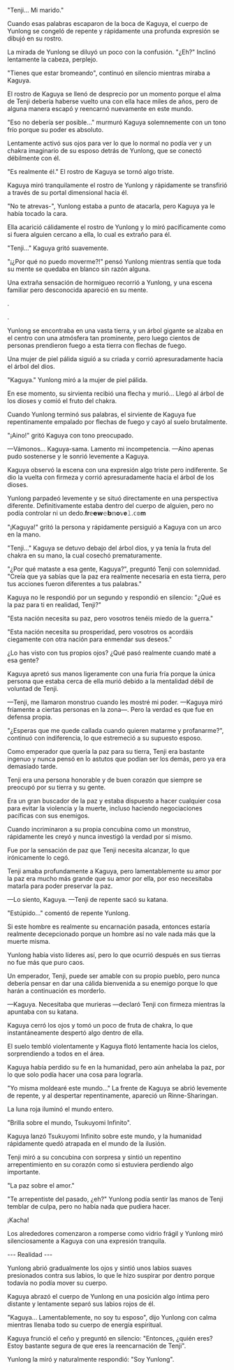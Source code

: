 
"Tenji... Mi marido."

Cuando esas palabras escaparon de la boca de Kaguya, el cuerpo de Yunlong se congeló de repente y rápidamente una profunda expresión se dibujó en su rostro.

La mirada de Yunlong se diluyó un poco con la confusión. "¿Eh?" Inclinó lentamente la cabeza, perplejo.

"Tienes que estar bromeando", continuó en silencio mientras miraba a Kaguya.

El rostro de Kaguya se llenó de desprecio por un momento porque el alma de Tenji debería haberse vuelto una con ella hace miles de años, pero de alguna manera escapó y reencarnó nuevamente en este mundo.

"Eso no debería ser posible..." murmuró Kaguya solemnemente con un tono frío porque su poder es absoluto.

Lentamente activó sus ojos para ver lo que lo normal no podía ver y un chakra imaginario de su esposo detrás de Yunlong, que se conectó débilmente con él.

"Es realmente él." El rostro de Kaguya se tornó algo triste.

Kaguya miró tranquilamente el rostro de Yunlong y rápidamente se transfirió a través de su portal dimensional hacia él.

"No te atrevas-", Yunlong estaba a punto de atacarla, pero Kaguya ya le había tocado la cara.

Ella acarició cálidamente el rostro de Yunlong y lo miró pacíficamente como si fuera alguien cercano a ella, lo cual es extraño para él.

"Tenji..." Kaguya gritó suavemente.

"¡¿Por qué no puedo moverme?!" pensó Yunlong mientras sentía que toda su mente se quedaba en blanco sin razón alguna.

Una extraña sensación de hormigueo recorrió a Yunlong, y una escena familiar pero desconocida apareció en su mente.

.

.

Yunlong se encontraba en una vasta tierra, y un árbol gigante se alzaba en el centro con una atmósfera tan prominente, pero luego cientos de personas prendieron fuego a esta tierra con flechas de fuego.

Una mujer de piel pálida siguió a su criada y corrió apresuradamente hacia el árbol del dios.

"Kaguya." Yunlong miró a la mujer de piel pálida.

En ese momento, su sirvienta recibió una flecha y murió... Llegó al árbol de los dioses y comió el fruto del chakra.

Cuando Yunlong terminó sus palabras, el sirviente de Kaguya fue repentinamente empalado por flechas de fuego y cayó al suelo brutalmente.

"¡Aino!" gritó Kaguya con tono preocupado.

—Vámonos... Kaguya-sama. Lamento mi incompetencia. —Aino apenas pudo sostenerse y le sonrió levemente a Kaguya.

Kaguya observó la escena con una expresión algo triste pero indiferente. Se dio la vuelta con firmeza y corrió apresuradamente hacia el árbol de los dioses.

Yunlong parpadeó levemente y se situó directamente en una perspectiva diferente. Definitivamente estaba dentro del cuerpo de alguien, pero no podía controlar ni un dedo.𝐟𝐫𝕖𝗲𝘄𝚎𝗯𝕟𝐨𝕧𝐞𝚕.𝕔𝕠𝐦

"¡Kaguya!" gritó la persona y rápidamente persiguió a Kaguya con un arco en la mano.

"Tenji..." Kaguya se detuvo debajo del árbol dios, y ya tenía la fruta del chakra en su mano, la cual cosechó prematuramente.

"¿Por qué mataste a esa gente, Kaguya?", preguntó Tenji con solemnidad. "Creía que ya sabías que la paz era realmente necesaria en esta tierra, pero tus acciones fueron diferentes a tus palabras."

Kaguya no le respondió por un segundo y respondió en silencio: "¿Qué es la paz para ti en realidad, Tenji?"

"Esta nación necesita su paz, pero vosotros tenéis miedo de la guerra."

"Esta nación necesita su prosperidad, pero vosotros os acordáis ciegamente con otra nación para enmendar sus deseos."

¿Lo has visto con tus propios ojos? ¿Qué pasó realmente cuando maté a esa gente?

Kaguya apretó sus manos ligeramente con una furia fría porque la única persona que estaba cerca de ella murió debido a la mentalidad débil de voluntad de Tenji.

—Tenji, me llamaron monstruo cuando les mostré mi poder. —Kaguya miró fríamente a ciertas personas en la zona—. Pero la verdad es que fue en defensa propia.

"¿Esperas que me quede callada cuando quieren matarme y profanarme?", continuó con indiferencia, lo que estremeció a su supuesto esposo.

Como emperador que quería la paz para su tierra, Tenji era bastante ingenuo y nunca pensó en lo astutos que podían ser los demás, pero ya era demasiado tarde.

Tenji era una persona honorable y de buen corazón que siempre se preocupó por su tierra y su gente.

Era un gran buscador de la paz y estaba dispuesto a hacer cualquier cosa para evitar la violencia y la muerte, incluso haciendo negociaciones pacíficas con sus enemigos.

Cuando incriminaron a su propia concubina como un monstruo, rápidamente les creyó y nunca investigó la verdad por sí mismo.

Fue por la sensación de paz que Tenji necesita alcanzar, lo que irónicamente lo cegó.

Tenji amaba profundamente a Kaguya, pero lamentablemente su amor por la paz era mucho más grande que su amor por ella, por eso necesitaba matarla para poder preservar la paz.

—Lo siento, Kaguya. —Tenji de repente sacó su katana.

"Estúpido..." comentó de repente Yunlong.

Si este hombre es realmente su encarnación pasada, entonces estaría realmente decepcionado porque un hombre así no vale nada más que la muerte misma.

Yunlong había visto líderes así, pero lo que ocurrió después en sus tierras no fue más que puro caos.

Un emperador, Tenji, puede ser amable con su propio pueblo, pero nunca debería pensar en dar una cálida bienvenida a su enemigo porque lo que harán a continuación es morderlo.

—Kaguya. Necesitaba que murieras —declaró Tenji con firmeza mientras la apuntaba con su katana.

Kaguya cerró los ojos y tomó un poco de fruta de chakra, lo que instantáneamente despertó algo dentro de ella.

El suelo tembló violentamente y Kaguya flotó lentamente hacia los cielos, sorprendiendo a todos en el área.

Kaguya había perdido su fe en la humanidad, pero aún anhelaba la paz, por lo que solo podía hacer una cosa para lograrla.

"Yo misma moldearé este mundo..." La frente de Kaguya se abrió levemente de repente, y al despertar repentinamente, apareció un Rinne-Sharingan.

La luna roja iluminó el mundo entero.

"Brilla sobre el mundo, Tsukuyomi Infinito".

Kaguya lanzó Tsukuyomi Infinito sobre este mundo, y la humanidad rápidamente quedó atrapada en el mundo de la ilusión.

Tenji miró a su concubina con sorpresa y sintió un repentino arrepentimiento en su corazón como si estuviera perdiendo algo importante.

"La paz sobre el amor."

"Te arrepentiste del pasado, ¿eh?" Yunlong podía sentir las manos de Tenji temblar de culpa, pero no había nada que pudiera hacer.

¡Kacha!

Los alrededores comenzaron a romperse como vidrio frágil y Yunlong miró silenciosamente a Kaguya con una expresión tranquila.

--- Realidad ---

Yunlong abrió gradualmente los ojos y sintió unos labios suaves presionados contra sus labios, lo que le hizo suspirar por dentro porque todavía no podía mover su cuerpo.

Kaguya abrazó el cuerpo de Yunlong en una posición algo íntima pero distante y lentamente separó sus labios rojos de él.

"Kaguya... Lamentablemente, no soy tu esposo", dijo Yunlong con calma mientras llenaba todo su cuerpo de energía espiritual.

Kaguya frunció el ceño y preguntó en silencio: "Entonces, ¿quién eres? Estoy bastante segura de que eres la reencarnación de Tenji".

Yunlong la miró y naturalmente respondió: "Soy Yunlong".
